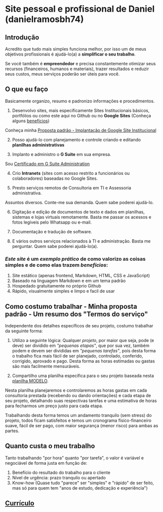 # Site pessoal e profissional de Daniel (danielramosbh74)

<!-- ## [English version - REVISAR - Desatualizada](https://danielramosbh74.github.io/index_en) -->

## Introdução

Acredito que tudo mais simples funciona melhor, por isso um de meus objetivos profissionais é ajudá-lo(a) a **simplificar o seu trabalho**.

Se você também é **empreendedor** e precisa constantemente otimizar seus recursos (financeiros, humanos e materiais), trazer resultados e reduzir seus custos, meus serviços poderão ser úteis para você.

## O que eu faço

Basicamente organizo, resumo e padronizo informações e procedimentos.

1. Desenvolvo sites, mais especificamente Sites Institucionais básicos, portfólios ou  como este aqui no Github ou no **Google Sites** (Conheça alguns [benefícios](https://www.google.com/search?q=beneficios+google+sites&oq=beneficios+google+sites&aqs=chrome..69i57.5606j0j7&sourceid=chrome&ie=UTF-8))

  Conheça minha [Proposta padrão - Implantação de Google Site Institucional](https://docs.google.com/document/d/e/2PACX-1vTbdf-VHAz_v0_16yYMftqaQbKLDpqqkcqMgP1HfKTMbHPqPll0JiRnioViE703bT9X73ju7m0uu8dV/pub)

2. Posso ajudá-lo com planejamento e controle criando e editando **planilhas administrativas**

3. Implanto e administro o **G Suite** em sua empresa.

  Sou [Certificado em G Suite Administration](https://www.coursera.org/account/accomplishments/specialization/ZVUC5RXBVQBJ)

4. Crio **Intranets** (sites com acesso restrito a funcionários ou colaboradores) baseadas no Google Sites.

5. Presto serviços remotos de Consultoria em TI e Assessoria administrativa.

  Assuntos diversos. Conte-me sua demanda. Quem sabe poderei ajudá-lo.

6. Digitação e edição de documentos de texto e dados em planilhas, sistemas e lojas virtuais remotamente.
Basta me passar os acessos e fotos legíveis pelo Whatsapp ou e-mail.

7. Documentação e tradução de software.

8. E vários outros serviços relacionados à TI e administração.
Basta me perguntar. Quem sabe poderei ajudá-lo(a).

### _Este site_ é um _exemplo prático_ de como valorizo as coisas simples e de como elas trazem _benefícios_: 
1. Site estático (apenas frontend, Markdown, HTML, CSS e JavaScript)
2. Baseado na linguagem Markdown e em um tema padrão
3. Hospedado gratuitamente no próprio Github
4. Rápido, visualmente simples e limpo e facil de usar

## Como costumo trabalhar - Minha proposta padrão - Um resumo dos "Termos do serviço"

Independente dos detalhes específicos de seu projeto, costumo trabalhar da seguinte forma:

1. Utilizo a seguinte lógica: Qualquer _projeto_, por maior que seja, pode (e deve) ser dividido em _"pequenas etapas"_, que por sua vez, também podem e devem ser divididas em _"pequenas tarefas"_, pois desta forma o trabalho fica mais fácil de ser planejado, controlado, conferido, corrigido, aprovado e pago. Desta forma as horas estimadas ou gastas são mais facilmente mensuráveis.

2. Compartilho uma planilha específica para o seu projeto baseada nesta [planilha MODELO](https://docs.google.com/spreadsheets/d/1m-keNEWa1AIkxRtxG7HGU8Qh71zId0TK2Fx9dpbx7OM/edit#gid=0).

Nesta planilha planejaremos e controlaremos as horas gastas em cada consultoria prestada (recebendo ou dando orientações) e cada etapa de seu projeto, detalhando suas respectivas tarefas e uma estimativa de horas para fecharmos um preço justo para cada etapa.

Trabalhando desta forma temos um andamento tranquilo (sem stress) do projeto, todos ficam satisfeitos e temos um cronograma físico-financeiro suave, fácil de ser pago, com maior segurança (menor risco) para ambas as partes.

## Quanto custa o meu trabalho

Tanto trabalhando "por hora" quanto "por tarefa", o valor é variável e negociável de forma justa em função de:

1. Benefício do resultado do trabalho para o cliente
2. Nível de urgência: prazo tranquilo ou apertado
3. Know-how (Quase tudo "parece" ser "simples" e "rápido" de ser feito, mas só para quem tem "anos de estudo, dedicação e experiência")

## [Currículo](https://docs.google.com/document/d/e/2PACX-1vT4ZszyCHsQ7uXm00EuLSWy834s5TeKNlMAkgSNJEWKDftY6m3I1jlFf44HvDcSYa2wFVWyHzmGudgN/pub)

